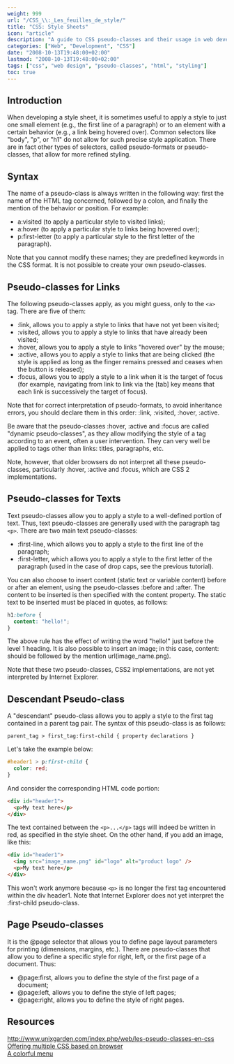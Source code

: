 ```yaml
---
weight: 999
url: "/CSS_\\:_Les_feuilles_de_style/"
title: "CSS: Style Sheets"
icon: "article"
description: "A guide to CSS pseudo-classes and their usage in web development, including link states, text formatting, and page styling."
categories: ["Web", "Development", "CSS"]
date: "2008-10-13T19:48:00+02:00"
lastmod: "2008-10-13T19:48:00+02:00"
tags: ["css", "web design", "pseudo-classes", "html", "styling"]
toc: true
---
```


## Introduction

When developing a style sheet, it is sometimes useful to apply a style to just one small element (e.g., the first line of a paragraph) or to an element with a certain behavior (e.g., a link being hovered over). Common selectors like "body", "p", or "h1" do not allow for such precise style application. There are in fact other types of selectors, called pseudo-formats or pseudo-classes, that allow for more refined styling.

## Syntax

The name of a pseudo-class is always written in the following way: first the name of the HTML tag concerned, followed by a colon, and finally the mention of the behavior or position. For example:

- a:visited (to apply a particular style to visited links);
- a:hover (to apply a particular style to links being hovered over);
- p:first-letter (to apply a particular style to the first letter of the paragraph).

Note that you cannot modify these names; they are predefined keywords in the CSS format. It is not possible to create your own pseudo-classes.

## Pseudo-classes for Links

The following pseudo-classes apply, as you might guess, only to the `<a>` tag. There are five of them:

- :link, allows you to apply a style to links that have not yet been visited;
- :visited, allows you to apply a style to links that have already been visited;
- :hover, allows you to apply a style to links "hovered over" by the mouse;
- :active, allows you to apply a style to links that are being clicked (the style is applied as long as the finger remains pressed and ceases when the button is released);
- :focus, allows you to apply a style to a link when it is the target of focus (for example, navigating from link to link via the [tab] key means that each link is successively the target of focus).

Note that for correct interpretation of pseudo-formats, to avoid inheritance errors, you should declare them in this order: :link, :visited, :hover, :active.

Be aware that the pseudo-classes :hover, :active and :focus are called "dynamic pseudo-classes", as they allow modifying the style of a tag according to an event, often a user intervention. They can very well be applied to tags other than links: titles, paragraphs, etc.

Note, however, that older browsers do not interpret all these pseudo-classes, particularly :hover, :active and :focus, which are CSS 2 implementations.

## Pseudo-classes for Texts

Text pseudo-classes allow you to apply a style to a well-defined portion of text. Thus, text pseudo-classes are generally used with the paragraph tag `<p>`.
There are two main text pseudo-classes:

- :first-line, which allows you to apply a style to the first line of the paragraph;
- :first-letter, which allows you to apply a style to the first letter of the paragraph (used in the case of drop caps, see the previous tutorial).

You can also choose to insert content (static text or variable content) before or after an element, using the pseudo-classes :before and :after. The content to be inserted is then specified with the content property. The static text to be inserted must be placed in quotes, as follows:

```css
h1:before {
  content: "hello!";
}
```

The above rule has the effect of writing the word "hello!" just before the level 1 heading. It is also possible to insert an image; in this case, content: should be followed by the mention url(image_name.png).

Note that these two pseudo-classes, CSS2 implementations, are not yet interpreted by Internet Explorer.

## Descendant Pseudo-class

A "descendant" pseudo-class allows you to apply a style to the first tag contained in a parent tag pair.
The syntax of this pseudo-class is as follows:

```
parent_tag > first_tag:first-child { property declarations }
```

Let's take the example below:

```css
#header1 > p:first-child {
  color: red;
}
```

And consider the corresponding HTML code portion:

```html
<div id="header1">
  <p>My text here</p>
</div>
```

The text contained between the `<p>...</p>` tags will indeed be written in red, as specified in the style sheet. On the other hand, if you add an image, like this:

```html
<div id="header1">
  <img src="image_name.png" id="logo" alt="product logo" />
  <p>My text here</p>
</div>
```

This won't work anymore because `<p>` is no longer the first tag encountered within the div header1.
Note that Internet Explorer does not yet interpret the :first-child pseudo-class.

## Page Pseudo-classes

It is the @page selector that allows you to define page layout parameters for printing (dimensions, margins, etc.). There are pseudo-classes that allow you to define a specific style for right, left, or the first page of a document. Thus:

- @page:first, allows you to define the style of the first page of a document;
- @page:left, allows you to define the style of left pages;
- @page:right, allows you to define the style of right pages.

## Resources

http://www.unixgarden.com/index.php/web/les-pseudo-classes-en-css  
[Offering multiple CSS based on browser](/pdf/proposer_plusieurs_css_en_fonction_du_navigateur.pdf)  
[A colorful menu](/pdf/un_menu_haut_en_couleurs.pdf)
